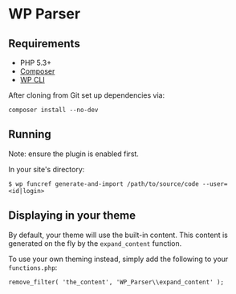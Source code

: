 # WP Parser

## Requirements
* PHP 5.3+
* [Composer](https://getcomposer.org/)
* [WP CLI](http://wp-cli.org/)

After cloning from Git set up dependencies via:

    composer install --no-dev

## Running
Note: ensure the plugin is enabled first.

In your site's directory:

	$ wp funcref generate-and-import /path/to/source/code --user=<id|login>

## Displaying in your theme
By default, your theme will use the built-in content. This content is generated
on the fly by the `expand_content` function.

To use your own theming instead, simply add the following to
your `functions.php`:

	remove_filter( 'the_content', 'WP_Parser\\expand_content' );
